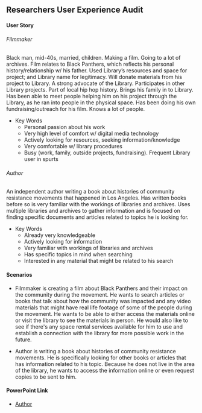 ## Researchers User Experience Audit

#### User Story
###### Filmmaker
Black man, mid-40s, married, children. Making a film. Going to a lot of archives. Film relates to Black Panthers, which reflects his personal history/relationship w/ his father. Used Library’s resources and space for project; and Library name for legitimacy. Will donate materials from his project to Library. A strong advocate of the Library. Participates in other Library projects. Part of local hip hop history. Brings his family in to Library. Has been able to meet people helping him on his project through the Library, as he ran into people in the physical space. Has been doing his own fundraising/outreach for his film. Knows a lot of people.

* Key Words
    * Personal passion about his work
    * Very high level of comfort w/ digital media technology
    * Actively looking for resources, seeking information/knowledge
    * Very comfortable w/ library procedures
    * Busy (work, family, outside projects, fundraising). Frequent Library user in spurts

###### Author
An independent author writing a book about histories of community resistance movements that happened in Los Angeles. Has written books before so is very familiar with the workings of libraries and archives. Uses multiple libraries and archives to gather information and is focused on finding specific documents and articles related to topics he is looking for.

* Key Words
    * Already very knowledgeable
    * Actively looking for information
    * Very familiar with workings of libraries and archives
    * Has specific topics in mind when searching
    * Interested in any material that might be related to his search

#### Scenarios
* Filmmaker is creating a film about Black Panthers and their impact on the community during the movement. He wants to search articles or books that talk about how the community was impacted and any video materials that might have real life footage of some of the people during the movement. He wants to be able to either access the materials online or visit the library to see the materials in person. He would also like to see if there's any space rental services available for him to use and establish a connection with the library for more possible work in the future.

* Author is writing a book about histories of community resistance movements. He is specifically looking for other books or articles that has information related to his topic. Because he does not live in the area of the library, he wants to access the information online or even request copies to be sent to him.



#### PowerPoint Link
* [Author](https://docs.google.com/presentation/d/1YgqBcaiZ9uu5wtGRLKBFTE0g63Bdm8omfb2ziv63pzc/edit?usp=sharing)

